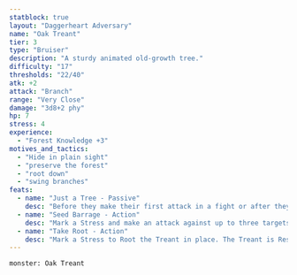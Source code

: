 ```yaml
---
statblock: true
layout: "Daggerheart Adversary"
name: "Oak Treant"
tier: 3
type: "Bruiser"
description: "A sturdy animated old-growth tree."
difficulty: "17"
thresholds: "22/40"
atk: +2
attack: "Branch"
range: "Very Close"
damage: "3d8+2 phy"
hp: 7
stress: 4
experience:
  - "Forest Knowledge +3"
motives_and_tactics:
  - "Hide in plain sight"
  - "preserve the forest"
  - "root down"
  - "swing branches"
feats:
  - name: "Just a Tree - Passive"
    desc: "Before they make their first attack in a fight or after they become Hidden, the Treant is indistinguishable from other trees until they next act or a PC succeeds on an Instinct Roll to identify them."
  - name: "Seed Barrage - Action"
    desc: "Mark a Stress and make an attack against up to three targets within Close range, pummeling them with giant acorns. Targets the Treant succeeds against take 2d10+5 physical damage."
  - name: "Take Root - Action"
    desc: "Mark a Stress to Root the Treant in place. The Treant is Restrained while Rooted, and can end this effect instead of moving while they are spotlighted. While Rooted, the Treant has resistance to physical damage."
---
```


```statblock
monster: Oak Treant
```